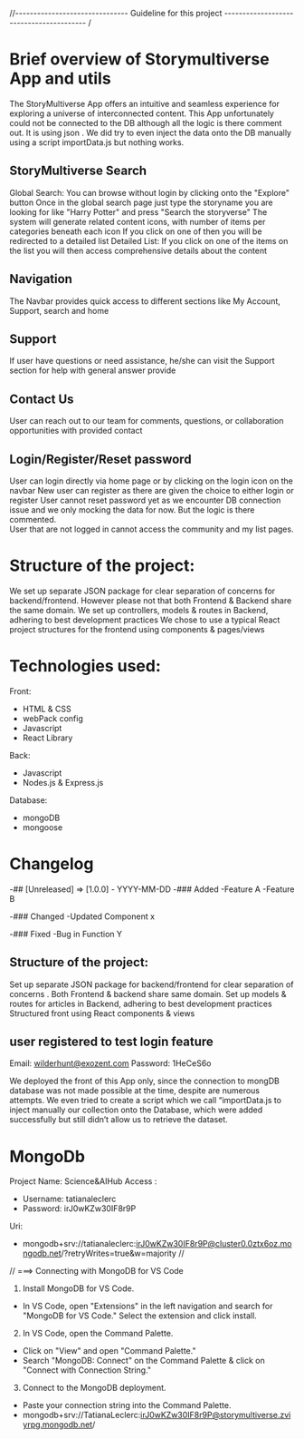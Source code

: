 //------------------------------- Guideline for this project ---------------------------------------- /

# Brief overview of Storymultiverse App and utils

The StoryMultiverse App offers an intuitive and seamless experience for exploring a universe of interconnected content. This App unfortunately could not be connected to the DB although all the logic is there comment out. It is using json . We did try to even inject the data onto the DB manually using a script importData.js but nothing works.

## StoryMultiverse Search

Global Search: You can browse without login by clicking onto the "Explore" button
Once in the global search page just type the storyname you are looking for like "Harry Potter" and press "Search the storyverse"
The system will generate related content icons, with number of items per categories beneath each icon
If you click on one of then you will be redirected to a detailed list
Detailed List: If you click on one of the items on the list you will then access comprehensive details about the content

## Navigation

The Navbar provides quick access to different sections like My Account, Support, search and home

## Support

If user have questions or need assistance, he/she can visit the Support section for help with general answer provide

## Contact Us

User can reach out to our team for comments, questions, or collaboration opportunities with provided contact

## Login/Register/Reset password

User can login directly via home page or by clicking on the login icon on the navbar
New user can register as there are given the choice to either login or register
User cannot reset password yet as we encounter DB connection issue and we only mocking the data for now. But the logic is there commented.  
User that are not logged in cannot access the community and my list pages.

# Structure of the project:

We set up separate JSON package for clear separation of concerns for backend/frontend.
However please not that both Frontend & Backend share the same domain.
We set up controllers, models & routes in Backend, adhering to best development practices
We chose to use a typical React project structures for the frontend using components & pages/views

# Technologies used:

Front:

- HTML & CSS
- webPack config
- Javascript
- React Library

Back:

- Javascript
- Nodes.js & Express.js

Database:

- mongoDB
- mongoose

# Changelog

-## [Unreleased] => [1.0.0] - YYYY-MM-DD
-### Added
-Feature A
-Feature B

-### Changed
-Updated Component x

-### Fixed
-Bug in Function Y

## Structure of the project:

Set up separate JSON package for backend/frontend for clear separation of concerns .
Both Frontend & backend share same domain.
Set up models & routes for articles in Backend, adhering to best development practices
Structured front using React components & views

## user registered to test login feature

Email: wilderhunt@exozent.com
Password: 1HeCeS6o

We deployed the front of this App only, since the connection to mongDB database was not made possible at the time, despite are numerous attempts. We even tried to create a script which we call “importData.js to inject manually our collection onto the Database, which were added successfully but still didn’t allow us to retrieve the dataset.

# MongoDb

Project Name: Science&AIHub
Access :

- Username: tatianaleclerc
- Password: irJ0wKZw30IF8r9P

Uri:

- mongodb+srv://tatianaleclerc:irJ0wKZw30IF8r9P@cluster0.0ztx6oz.mongodb.net/?retryWrites=true&w=majority //

// ===> Connecting with MongoDB for VS Code

1. Install MongoDB for VS Code.

- In VS Code, open "Extensions" in the left navigation and search for "MongoDB for VS Code." Select the extension and click install.

2. In VS Code, open the Command Palette.

- Click on "View" and open "Command Palette."
- Search "MongoDB: Connect" on the Command Palette & click on "Connect with Connection String."

3. Connect to the MongoDB deployment.

- Paste your connection string into the Command Palette.
- mongodb+srv://TatianaLeclerc:irJ0wKZw30IF8r9P@storymultiverse.zviyrpg.mongodb.net/
